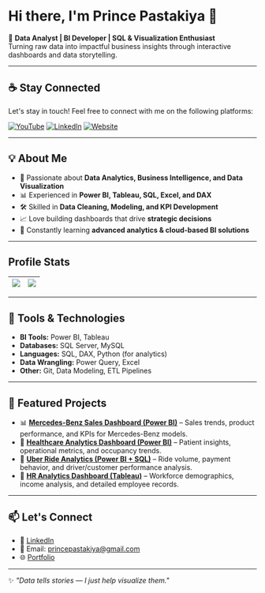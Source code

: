 # Hi there, I'm Prince Pastakiya 👋  

🚀 **Data Analyst | BI Developer | SQL & Visualization Enthusiast**  
Turning raw data into impactful business insights through interactive dashboards and data storytelling.

---

## ☕ Stay Connected

Let's stay in touch! Feel free to connect with me on the following platforms:

[![YouTube](https://img.shields.io/badge/YouTube-red?style=for-the-badge&logo=youtube&logoColor=white)](https://www.youtube.com/@princepastakiya)
[![LinkedIn](https://img.shields.io/badge/LinkedIn-0077B5?style=for-the-badge&logo=linkedin&logoColor=white)](https://www.linkedin.com/in/prince-pastakiya/)
[![Website](https://img.shields.io/badge/Website-000000?style=for-the-badge&logo=google-chrome&logoColor=white)](https://prince-pastakiya-portfolio.vercel.app/)

---

## 💡 About Me
- 🎯 Passionate about **Data Analytics, Business Intelligence, and Data Visualization**  
- 📊 Experienced in **Power BI, Tableau, SQL, Excel, and DAX**  
- 🛠 Skilled in **Data Cleaning, Modeling, and KPI Development**  
- 📈 Love building dashboards that drive **strategic decisions**  
- 🌱 Constantly learning **advanced analytics & cloud-based BI solutions**

---

## Profile Stats
| <a href="https://github.com/prince-pastakiya/github-readme-stats"><img align="center" src="https://github-readme-stats-eta-livid-39.vercel.app/api?username=prince-pastakiya&show_icons=true&include_all_commits=true&theme=buefy&hide_border=true" /></a> | <a href="https://github.com/prince-pastakiya/github-readme-stats"><img align="center" src="https://github-readme-stats-eta-livid-39.vercel.app/api/top-langs/?username=prince-pastakiya&layout=compact&theme=buefy&hide_border=true" /></a> |
| ------------- | ------------- |


---

## 🧰 Tools & Technologies
- **BI Tools:** Power BI, Tableau  
- **Databases:** SQL Server, MySQL  
- **Languages:** SQL, DAX, Python (for analytics)  
- **Data Wrangling:** Power Query, Excel  
- **Other:** Git, Data Modeling, ETL Pipelines  

---

## 📌 Featured Projects
- 📊 **[Mercedes-Benz Sales Dashboard (Power BI)](https://github.com/prince-pastakiya/Mercedes-Benz-Sales-Data-Analysis)** – Sales trends, product performance, and KPIs for Mercedes-Benz models.  
- 🏥 **[Healthcare Analytics Dashboard (Power BI)](https://github.com/prince-pastakiya/HealthCare-Data-Analytics)** – Patient insights, operational metrics, and occupancy trends.  
- 🚗 **[Uber Ride Analytics (Power BI + SQL)](https://github.com/prince-pastakiya/Uber-Data-Analytics-Project)** – Ride volume, payment behavior, and driver/customer performance analysis.  
- 👥 **[HR Analytics Dashboard (Tableau)](https://github.com/prince-pastakiya/Human-Resources-Tableau-Project)** – Workforce demographics, income analysis, and detailed employee records.  

---

## 📫 Let's Connect
- 💼 [LinkedIn](https://www.linkedin.com/in/prince-pastakiya/)  
- 📧 Email: princepastakiya@gmail.com  
- 🌐 [Portfolio](https://prince-pastakiya-portfolio.vercel.app/)

---

✨ *"Data tells stories — I just help visualize them."*
